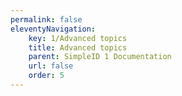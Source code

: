 ```yaml
---
permalink: false
eleventyNavigation:
    key: 1/Advanced topics
    title: Advanced topics
    parent: SimpleID 1 Documentation
    url: false
    order: 5
---
```

